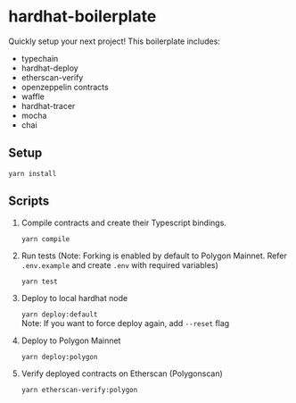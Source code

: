 # hardhat-boilerplate

Quickly setup your next project! This boilerplate includes:

- typechain
- hardhat-deploy
- etherscan-verify
- openzeppelin contracts
- waffle
- hardhat-tracer
- mocha
- chai

## Setup

`yarn install`

## Scripts

1. Compile contracts and create their Typescript bindings.

   `yarn compile`

2. Run tests (Note: Forking is enabled by default to Polygon Mainnet. Refer `.env.example` and create `.env` with required variables)

   `yarn test`

3. Deploy to local hardhat node

   `yarn deploy:default`  
   Note: If you want to force deploy again, add `--reset` flag

4. Deploy to Polygon Mainnet

   `yarn deploy:polygon`

5. Verify deployed contracts on Etherscan (Polygonscan)

   `yarn etherscan-verify:polygon`
